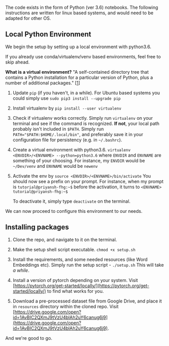The code exists in the form of Python (ver 3.6) notebooks.
The following instructions are written for linux based systems, and would need to be adapted for other OS.

## Local Python Environment
We begin the setup by setting up a local environment with python3.6.

If you already use conda/virtualenv/venv based environments, feel free to skip ahead.

**What is a virtual environment?** "A self-contained directory tree that contains a Python installation for a particular version of Python, plus a number of additional packages." [[1](https://docs.python.org/3/tutorial/venv.html)]


1. Update `pip` (if you haven't, in a while). 
For Ubuntu based systems you could simply use `sudo pip3 install --upgrade pip` 

2. Install virtualenv by `pip install --user virtualenv`

3. Check if virtualenv works correctly. Simply run `virtualenv` on your terminal and see if the command is recognized.
	**If not**, your local path probably isn't included in `$PATH`. 
	Simply run `PATH="$PATH:$HOME/.local/bin"`, 
		and preferably save it in your configuration file for persistency (e.g. in `~/.bashrc`). 

4. Create a virtual environment with python3.6. `virtualenv <ENVDIR>/<ENVNAME> --python=python3.6` where `ENVDIR` and `ENVNAME` are something of your choosing. For instance, my `ENVDIR` would be `~/Dev/venv` and `ENVNAME` would be `newenv`

5. Activate the env by `source <ENVDIR>/<ENVNAME>/bin/activate`
	You should now see a prefix on your prompt.
	For instance, when my prompt is `tutorial@priyansh-fhg:~$` before the activation, it turns to `<ENVNAME> tutorial@priyansh-fhg:~$`

	To deactivate it, simply type `deactivate` on the terminal.

We can now proceed to configure this environment to our needs.

## Installing packages

1. Clone the repo, and navigate to it on the terminal. 

2. Make the setup shell script executable. `chmod +x setup.sh`

3. Install the requirements, and some needed resources (like Word Embeddings etc). Simply run the setup script - `./setup.sh`
	This will take _a while_.

4. Install a version of pytorch depending on your system. Visit [https://pytorch.org/get-started/locally/](https://pytorch.org/get-started/locally/) to find what works for you.

5. Download a pre-processed dataset file from Google Drive, and place it in `resources` directory within the cloned repo. Visit [https://drive.google.com/open?id=1AvBIC2QXmJ9tVzU4blAh2uY6canug6j9](https://drive.google.com/open?id=1AvBIC2QXmJ9tVzU4blAh2uY6canug6j9).

And we're good to go.
